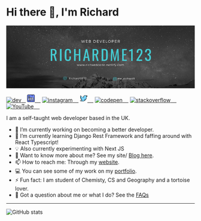 # Hi there 👋, I'm Richard 

![Banner](https://github.com/MeRichard123/MeRichard123/blob/master/Github-Banner.png)

<div>
  <a href="https://dev.to/merichard123"><img src='https://github.com/bornmay/bornmay/blob/master/devto.png' alt='dev' height='20'>&nbsp;  &nbsp;</a>
  <a href="https://www.linkedin.com/in/richardcoric/"><img src='https://github.com/bornmay/bornmay/blob/master/linkedin.png' alt='linkedin' height='20'> &nbsp;  &nbsp;</a>
  <a href="https://www.instagram.com/me_richard1/"><img src='https://external-content.duckduckgo.com/iu/?u=http%3A%2F%2Fsguru.org%2Fwp-content%2Fuploads%2F2018%2F01%2Flogo-app-pictures-photo-network-instagram-social-icon.png&f=1&nofb=1' alt='instagram' height='20'> &nbsp;  &nbsp;</a> 
  <a href="https://twitter.com/Richard5977"><img src='https://github.com/bornmay/bornmay/blob/master/twitter.png' alt='twitter' height='20'> &nbsp;  &nbsp;</a>
  <a href="https://codepen.io/MeRichard123"><img src='https://external-content.duckduckgo.com/iu/?u=http%3A%2F%2Fauchenberg.github.io%2Fpresentations%2Ffullfrontal-our-web-development-workflow-is-completely-broken%2Fassets%2Fimages%2Fcodepen.png&f=1&nofb=1' alt='codepen' height='20'> &nbsp;  &nbsp;</a>
  <a href="https://stackoverflow.com/users/10276472"><img src='https://external-content.duckduckgo.com/iu/?u=https%3A%2F%2Fwww.iconsdb.com%2Ficons%2Fpreview%2Fbrown%2Fstackoverflow-5-xxl.png&f=1&nofb=1' alt='stackoverflow' height='20'> &nbsp;  &nbsp;</a>
  <a href="https://www.youtube.com/channel/UCJfXfGX3vMK_FpuqpasCK1g"><img src='https://external-content.duckduckgo.com/iu/?u=https%3A%2F%2F3.bp.blogspot.com%2F-NV9ceZus5dc%2FXHEdApWlqgI%2FAAAAAAAAC8U%2FOUSGPfQsQ7wUwPsRZvtyDlp2BbXmOhRqwCLcBGAs%2Fs1600%2Fhd-youtube-logo-png-transparent-background-20.png&f=1&nofb=1' alt='YouTube' height='20'> &nbsp;  &nbsp;</a>
  <br/>
<div>
  
  
I am a self-taught web developer based in the UK.


<!--
**MeRichard123/MeRichard123** is a ✨ _special_ ✨ repository because its `README.md` (this file) appears on your GitHub profile.-->

- 🔭 I’m currently working on becoming a better developer.
- 🌱 I’m currently learning Django Rest Framework and faffing around with React Typescript!
- 💡 Also currently experimenting with Next JS 
- 💬 Want to know more about me? See my site/ [Blog here](https://merichard123.github.io/).
- 📫 How to reach me: Through my [website](https://merichard123.github.io/).
- 💻 You can see some of my work on my [portfolio](https://richardcoric.netlify.app/).
- ⚡ Fun fact: I am student of Chemisty, CS and Geography and a tortoise lover.
- 🤔 Got a question about me or what I do? See the [FAQs](https://github.com/MeRichard123/MeRichard123/blob/master/FAQ.md)

<!-- - 👯 I’m looking to collaborate on ... --> 

<hr/>

![GitHub stats](https://github-readme-stats.vercel.app/api?username=MeRichard123&show_icons=true)

